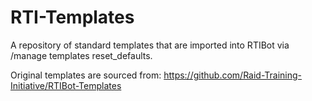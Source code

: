 # RTI-Templates

A repository of standard templates that are imported into RTIBot via /manage templates reset_defaults.

Original templates are sourced from: https://github.com/Raid-Training-Initiative/RTIBot-Templates
